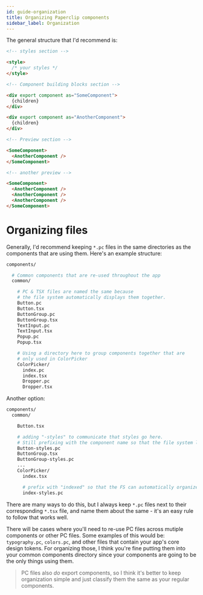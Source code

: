 ```yaml
---
id: guide-organization
title: Organizing Paperclip components
sidebar_label: Organization
---
```


The general structure that I'd recommend is:

```html
<!-- styles section -->

<style>
  /* your styles */
</style>

<!-- Component building blocks section -->

<div export component as="SomeComponent">
  {children}
</div>

<div export component as="AnotherComponent">
  {children}
</div>

<!-- Preview section -->

<SomeComponent>
  <AnotherComponent />
</SomeComponent>

<!-- another preview -->

<SomeComponent>
  <AnotherComponent />
  <AnotherComponent />
  <AnotherComponent />
</SomeComponent>
```

<!-- Organizing styles & components is another matter. I don't necesarily have a pattern to that I'd recommend, but I do have a workflow that I think allows for organization to sort-of organically happen. Check out the [Writing Components](/docs/writing-components) doc for that.  -->

# Organizing files

Generally, I'd recommend keeping `*.pc` files in the same directories as the components that are using them. Here's an example structure:


```bash
components/

  # Common components that are re-used throughout the app
  common/

    # PC & TSX files are named the same because 
    # the file system automatically displays them together.
    Button.pc
    Button.tsx
    ButtonGroup.pc
    ButtonGroup.tsx
    TextInput.pc
    TextInput.tsx
    Popup.pc
    Popup.tsx

    # Using a directory here to group components together that are
    # only used in ColorPicker
    ColorPicker/
      index.pc
      index.tsx
      Dropper.pc
      Dropper.tsx

```

Another option:

```bash
components/
  common/

    Button.tsx

    # adding "-styles" to communicate that styles go here. 
    # Still prefixing with the component name so that the file system lists them together. 
    Button-styles.pc
    ButtonGroup.tsx
    ButtonGroup-styles.pc
    ...
    ColorPicker/
      index.tsx

      # prefix with "indexed" so that the FS can automatically organize.
      index-styles.pc
```



There are many ways to do this, but I always keep `*.pc` files next to their corresponding `*.tsx` file, and name them about the same - it's an easy rule to follow that works well. 

There will be cases where you'll need to re-use PC files across mutiple components or other PC files. Some examples of this would be: `typography.pc`, `colors.pc`, and other files that contain your app's core design tokens. For organizing those, I think you're fine putting them into your common components directory since your components are going to be the only things using them. 

> PC files also _do_ export components, so I think it's better to keep organization simple and just classify them the same as your regular components. 